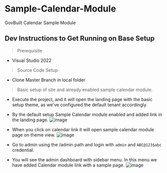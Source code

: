 # Sample-Calendar-Module
GovBuilt Calendar Sample Module 

## Dev Instructions to Get Running on Base Setup

> Prerequisite
- Visual Studio 2022

> Source Code Setup
- Clone Master Branch in local folder

> Basic setup of site and already enabled sample calendar module. 
- Execute the project, and it will open the landing page with the basic setup theme, as we've configured the default tenant accordingly.
- By the default setup Sample Calendar module enabled and added link in the landing page.
![image](https://github.com/GovBuilt/Sample-Calendar-Module/assets/151342309/2798ef08-ae1e-46b5-9be9-4a972b273a35)

- When you click on calendar link it will open sample calendar module page on theme view.
![image](https://github.com/GovBuilt/Sample-Calendar-Module/assets/151342309/4e0e6ff1-6586-4aa0-b17b-c711200a11aa)
- Go to admin using the /admin path and login with `admin` and `ABC@123$abc` credential.
- You will see the admin dashboard with sidebar menu. In this menu we have added Calendar module link with a sample page. 
![image](https://github.com/GovBuilt/Sample-Calendar-Module/assets/151342309/98ac6de9-df8c-4db4-9228-fefd4009c59f)
